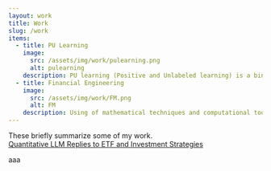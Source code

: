 ```yaml
---
layout: work
title: Work
slug: /work
items:
  - title: PU Learning
    image:
      src: /assets/img/work/pulearning.png
      alt: pulearning
    description: PU learning (Positive and Unlabeled learning) is a binary classification setting where the training data consists of positive examples and unlabeled examples that may contain both positive and negative instances.
  - title: Financial Engineering
    image:
      src: /assets/img/work/FM.png
      alt: FM
    description: Using of mathematical techniques and computational tools to solve complex financial problems and design innovative financial products and strategies.
---
```


These briefly summarize some of my work.
<br />
[Quantitative LLM Replies to ETF and Investment Strategies](https://hkustconnect-my.sharepoint.com/:b:/g/personal/jwangiy_connect_ust_hk/EaqbJZiUSlNLoP3pvxBtRp8BQ80nCzhZqvracMaN_-3veA?e=cydYW6)

aaa
<br />
